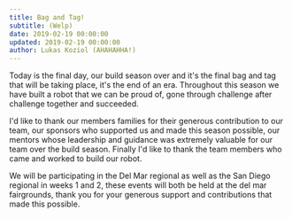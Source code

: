 ```yaml
---
title: Bag and Tag!
subtitle: (Welp)
date: 2019-02-19 00:00:00
updated: 2019-02-19 00:00:00
author: Lukas Koziol (AHAHAHHA!)
---
```

Today is the final day, our build season over and it's the final bag and tag that will be taking place, it's the end of an era. Throughout this season we have built a robot that we can be proud of, gone through challenge after challenge together and succeeded.

I'd like to thank our members families for their generous contribution to our team, our sponsors who supported us and made this season possible, our mentors whose leadership and guidance was extremely valuable for our team over the build season. Finally I'd like to thank the team members who came and worked to build our robot.

We will be participating in the Del Mar regional as well as the San Diego regional in weeks 1 and 2, these events will both be held at the del mar fairgrounds, thank you for your generous support and contributions that made this possible.
